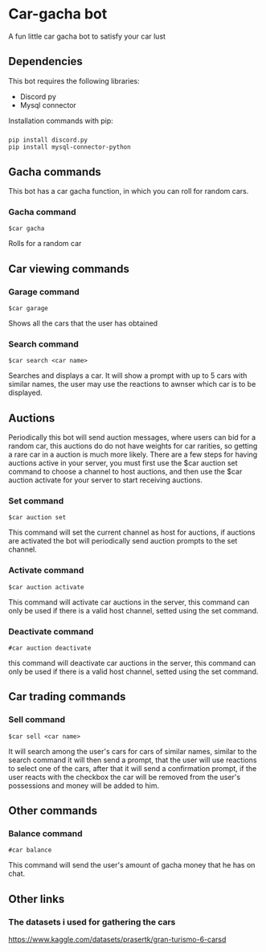 # Car-gacha bot
A fun little car gacha bot to satisfy your car lust

## Dependencies
This bot requires the following libraries:

- Discord py
- Mysql connector

Installation commands with pip:
#####
    pip install discord.py
    pip install mysql-connector-python


## Gacha commands
This bot has a car gacha function, in which you can roll for random cars.

### Gacha command
    $car gacha
Rolls for a random car

## Car viewing commands

### Garage command
    $car garage
Shows all the cars that the user has obtained

### Search command
    $car search <car name>
Searches and displays a car. It will show a prompt with up to 5 cars with similar names, the user may use the reactions to awnser which car is to be displayed.

## Auctions
Periodically this bot will send auction messages, where users can bid for a random car, this auctions do do not have weights for car rarities, so getting a rare car in a auction is much more likely.
There are a few steps for having auctions active in your server, you must first use the $car auction set command to choose a channel to host auctions, and then use the $car auction activate for your server to start receiving auctions.

### Set command
    $car auction set
This command will set the current channel as host for auctions, if auctions are activated the bot will periodically send auction prompts to the set channel.

### Activate command
    $car auction activate
This command will activate car auctions in the server, this command can only be used if there is a valid host channel, setted using the set command.

### Deactivate command
    #car auction deactivate
this command will deactivate car auctions in the server, this command can only be used if there is a valid host channel, setted using the set command.

## Car trading commands

### Sell command
    $car sell <car name>
It will search among the user's cars for cars of similar names, similar to the search command it will then send a prompt, that the user will use reactions to select one of the cars, after that it will send a confirmation prompt, if the user reacts with the checkbox the car will be removed from the user's possessions and money will be added to him.

## Other commands

### Balance command
    #car balance
This command will send the user's amount of gacha money that he has on chat.

## Other links

### The datasets i used for gathering the cars
https://www.kaggle.com/datasets/prasertk/gran-turismo-6-carsd